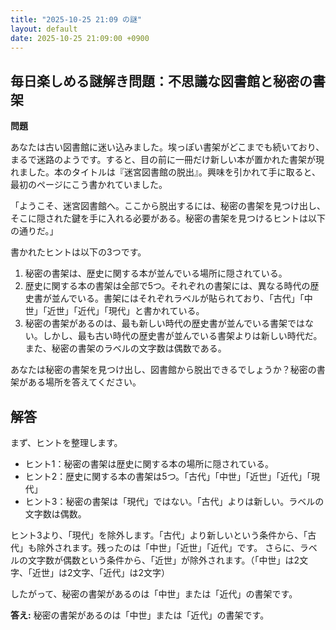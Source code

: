 ```yaml
---
title: "2025-10-25 21:09 の謎"
layout: default
date: 2025-10-25 21:09:00 +0900
---
```

## 毎日楽しめる謎解き問題：不思議な図書館と秘密の書架

**問題**

あなたは古い図書館に迷い込みました。埃っぽい書架がどこまでも続いており、まるで迷路のようです。すると、目の前に一冊だけ新しい本が置かれた書架が現れました。本のタイトルは『迷宮図書館の脱出』。興味を引かれて手に取ると、最初のページにこう書かれていました。

「ようこそ、迷宮図書館へ。ここから脱出するには、秘密の書架を見つけ出し、そこに隠された鍵を手に入れる必要がある。秘密の書架を見つけるヒントは以下の通りだ。」

書かれたヒントは以下の3つです。

1.  秘密の書架は、歴史に関する本が並んでいる場所に隠されている。
2.  歴史に関する本の書架は全部で5つ。それぞれの書架には、異なる時代の歴史書が並んでいる。書架にはそれぞれラベルが貼られており、「古代」「中世」「近世」「近代」「現代」と書かれている。
3.  秘密の書架があるのは、最も新しい時代の歴史書が並んでいる書架ではない。しかし、最も古い時代の歴史書が並んでいる書架よりは新しい時代だ。また、秘密の書架のラベルの文字数は偶数である。

あなたは秘密の書架を見つけ出し、図書館から脱出できるでしょうか？秘密の書架がある場所を答えてください。

## 解答

まず、ヒントを整理します。

*   ヒント1：秘密の書架は歴史に関する本の場所に隠されている。
*   ヒント2：歴史に関する本の書架は5つ。「古代」「中世」「近世」「近代」「現代」
*   ヒント3：秘密の書架は「現代」ではない。「古代」よりは新しい。ラベルの文字数は偶数。

ヒント3より、「現代」を除外します。「古代」より新しいという条件から、「古代」も除外されます。残ったのは「中世」「近世」「近代」です。
さらに、ラベルの文字数が偶数という条件から、「近世」が除外されます。（「中世」は2文字、「近世」は2文字、「近代」は2文字）

したがって、秘密の書架があるのは「中世」または「近代」の書架です。

**答え:** 秘密の書架があるのは「中世」または「近代」の書架です。
